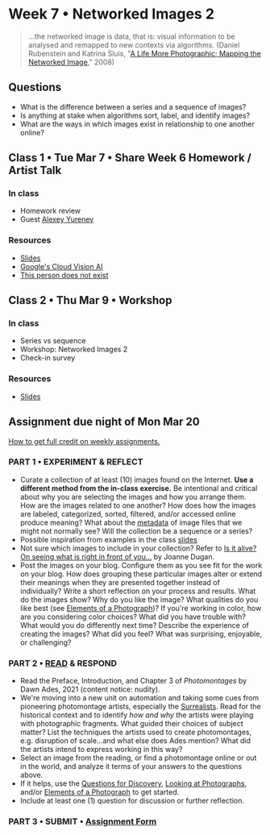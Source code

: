 # Week 7 • Networked Images 2

>...the networked image is data, that is: visual information to be analysed and remapped to new contexts via algorithms. (Daniel Rubenstein and Katrina Sluis, "[A Life More Photographic; Mapping the Networked Image](https://www.researchgate.net/publication/299854265_A_Life_More_Photographic_Mapping_The_Networked_Image)," 2008)

## Questions

- What is the difference between a series and a sequence of images?
- Is anything at stake when algorithms sort, label, and identify images?
- What are the ways in which images exist in relationship to one another online?

## Class 1 • Tue Mar 7 • Share Week 6 Homework / Artist Talk

### In class

- Homework review
- Guest [Alexey Yurenev](https://www.yurenev.com/)

### Resources

- [Slides](https://drive.google.com/drive/u/1/folders/1bp6ZJ3krohBmhxB699nj1edjueV8w-EO)
- [Google's Cloud Vision AI](https://cloud.google.com/vision/)
- [This person does not exist](https://thispersondoesnotexist.xyz/)

## Class 2 • Thu Mar 9 • Workshop

### In class

- Series vs sequence
- Workshop: Networked Images 2
- Check-in survey

### Resources

- [Slides](https://drive.google.com/drive/u/1/folders/1bp6ZJ3krohBmhxB699nj1edjueV8w-EO)

## Assignment due night of Mon Mar 20

[How to get full credit on weekly assignments.](https://github.com/ellennickles/xphoto-s23#overview-of-assignments)

### PART 1 • EXPERIMENT & REFLECT

- Curate a collection of at least (10) images found on the Internet. **Use a
  different method from the in-class exercise.** Be intentional and critical
  about why you are selecting the images and how you arrange them. How are the
  images related to one another? How does how the images are labeled,
  categorized, sorted, filtered, and/or accessed online produce meaning? What
  about the [metadata](https://en.wikipedia.org/wiki/Metadata) of image files
  that we might not normally see? Will the collection be a sequence or a series?
- Possible inspiration from examples in the class [slides](https://drive.google.com/drive/u/1/folders/1bp6ZJ3krohBmhxB699nj1edjueV8w-EO)
- Not sure which images to include in your collection? Refer to [Is it alive? On
  seeing what is right in front of you...](https://github.com/ellennickles/xphoto-s23/blob/main/resources/is-it-alive.md)
  by Joanne Dugan.
- Post the images on your blog. Configure them as you see fit for
  the work on your blog. How does grouping these particular images alter or
  extend their meanings when they are presented together instead of
  individually? Write a short reflection on your process and
  results. What do the images show? Why do you like the image? What qualities
  do you like best (see [Elements of a Photograph](https://github.com/ellennickles/xphoto-s23/blob/main/resources/photograph-elements.md))?
  If you're working in color, how are you considering color choices? What did
  you have trouble with? What would you do differently next time? Describe the
  experience of creating the images? What did you feel? What was surprising,
  enjoyable, or challenging?

### PART 2 • [READ](https://drive.google.com/drive/u/1/folders/1bp6ZJ3krohBmhxB699nj1edjueV8w-EO) & RESPOND

- Read the Preface, Introduction, and Chapter 3 of _Photomontages_ by Dawn Ades,
  2021 (content notice: nudity).
- We're moving into a new unit on automation and taking some cues from
  pioneering photomontage artists, especially the
  [Surrealists](https://www.khanacademy.org/humanities/art-1010/dada-and-surrealism/xdc974a79:surrealism/v/the-case-for-surrealism-the-art-assignment-pbs-digital-studios).
  Read for the historical context and to identify _how and why_ the artists
  were playing with photographic fragments. What guided their choices of subject
  matter? List the techniques the artists used to create photomontages,
  e.g. disruption of scale...and what else does Ades mention? What did the
  artists intend to express working in this way?
- Select an image from the reading, or find a photomontage online or
  out in the world, and analyze it terms of your answers to the questions above.
- If it helps, use the [Questions for
  Discovery](https://github.com/ellennickles/xphoto-s23/blob/main/resources/questions-for-discovery.md),
  [Looking at Photographs](https://github.com/ellennickles/xphoto-s23/blob/main/resources/looking-at-photographs.md),
  and/or [Elements of a Photograph](https://github.com/ellennickles/xphoto-s23/blob/main/resources/photograph-elements.md)
  to get started.
- Include at least one (1) question for discussion or further reflection.

### PART 3 • SUBMIT • [Assignment Form](https://forms.gle/bT1L7qHnrvmQ23sN9)
